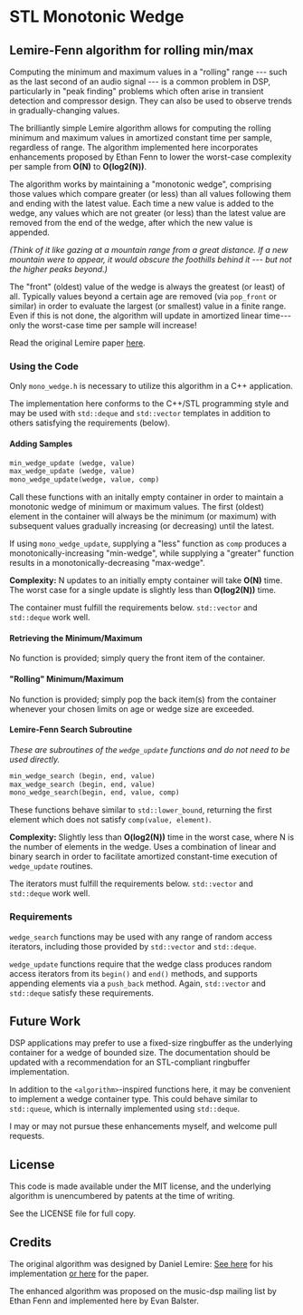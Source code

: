 # STL Monotonic Wedge

## Lemire-Fenn algorithm for rolling min/max

Computing the minimum and maximum values in a "rolling" range --- such as the last second of an audio signal --- is a common problem in DSP, particularly in "peak finding" problems which often arise in transient detection and compressor design.  They can also be used to observe trends in gradually-changing values.

The brilliantly simple Lemire algorithm allows for computing the rolling minimum and maximum values in amortized constant time per sample, regardless of range.  The algorithm implemented here incorporates enhancements proposed by Ethan Fenn to lower the worst-case complexity per sample from **O(N)** to **O(log2(N))**.

The algorithm works by maintaining a "monotonic wedge", comprising those values which compare greater (or less) than all values following them and ending with the latest value.  Each time a new value is added to the wedge, any values which are not greater (or less) than the latest value are removed from the end of the wedge, after which the new value is appended.

_(Think of it like gazing at a mountain range from a great distance.  If a new mountain were to appear, it would obscure the foothills behind it --- but not the higher peaks beyond.)_

The "front" (oldest) value of the wedge is always the greatest (or least) of all.  Typically values beyond a certain age are removed (via `pop_front` or similar) in order to evaluate the largest (or smallest) value in a finite range.  Even if this is not done, the algorithm will update in amortized linear time---only the worst-case time per sample will increase!

Read the original Lemire paper [here](https://arxiv.org/abs/cs/0610046).


### Using the Code

Only `mono_wedge.h` is necessary to utilize this algorithm in a C++ application.

The implementation here conforms to the C++/STL programming style and may be used with `std::deque` and `std::vector` templates in addition to others satisfying the requirements (below).

#### Adding Samples

```python
min_wedge_update (wedge, value)
max_wedge_update (wedge, value)
mono_wedge_update(wedge, value, comp)
```

Call these functions with an initally empty container in order to maintain a monotonic wedge of minimum or maximum values.  The first (oldest) element in the container will always be the minimum (or maximum) with subsequent values gradually increasing (or decreasing) until the latest.

If using `mono_wedge_update`, supplying a "less" function as `comp` produces a monotonically-increasing "min-wedge", while supplying a "greater" function results in a monotonically-decreasing "max-wedge".

**Complexity:**  N updates to an initially empty container will take **O(N)** time.  The worst case for a single update is slightly less than **O(log2(N))** time.

The container must fulfill the requirements below.  `std::vector` and `std::deque` work well.

#### Retrieving the Minimum/Maximum

No function is provided; simply query the front item of the container.

#### "Rolling" Minimum/Maximum

No function is provided; simply pop the back item(s) from the container whenever your chosen limits on age or wedge size are exceeded.

#### Lemire-Fenn Search Subroutine

_These are subroutines of the `wedge_update` functions and do not need to be used directly._

```python
min_wedge_search (begin, end, value)
max_wedge_search (begin, end, value)
mono_wedge_search(begin, end, value, comp)
```

These functions behave similar to `std::lower_bound`, returning the first element which does not satisfy `comp(value, element)`.

**Complexity:**  Slightly less than **O(log2(N))** time in the worst case, where N is the number of elements in the wedge.  Uses a combination of linear and binary search in order to facilitate amortized constant-time execution of `wedge_update` routines.

The iterators must fulfill the requirements below.  `std::vector` and `std::deque` work well.


### Requirements

`wedge_search` functions may be used with any range of random access iterators, including those provided by `std::vector` and `std::deque`.

`wedge_update` functions require that the wedge class produces random access iterators from its `begin()` and `end()` methods, and supports appending elements via a `push_back` method.  Again, `std::vector` and `std::deque` satisfy these requirements.


## Future Work

DSP applications may prefer to use a fixed-size ringbuffer as the underlying container for a wedge of bounded size.  The documentation should be updated with a recommendation for an STL-compliant ringbuffer implementation.

In addition to the `<algorithm>`-inspired functions here, it may be convenient to implement a wedge container type.  This could behave similar to `std::queue`, which is internally implemented using `std::deque`.

I may or may not pursue these enhancements myself, and welcome pull requests.


## License

This code is made available under the MIT license, and the underlying algorithm is unencumbered by patents at the time of writing.

See the LICENSE file for full copy.


## Credits

The original algorithm was designed by Daniel Lemire:  [See here](https://github.com/lemire/runningmaxmin) for his implementation [or here](https://arxiv.org/abs/cs/0610046) for the paper.

The enhanced algorithm was proposed on the music-dsp mailing list by Ethan Fenn and implemented here by Evan Balster.
